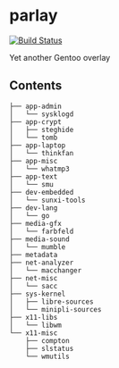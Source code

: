 parlay
======

[![Build Status](https://travis-ci.org/parazyd/parlay.svg?branch=master)](https://travis-ci.org/parazyd/parlay)

Yet another Gentoo overlay

## Contents

```
├── app-admin
│   └── sysklogd
├── app-crypt
│   ├── steghide
│   └── tomb
├── app-laptop
│   └── thinkfan
├── app-misc
│   └── whatmp3
├── app-text
│   └── smu
├── dev-embedded
│   └── sunxi-tools
├── dev-lang
│   └── go
├── media-gfx
│   └── farbfeld
├── media-sound
│   └── mumble
├── metadata
├── net-analyzer
│   └── macchanger
├── net-misc
│   └── sacc
├── sys-kernel
│   ├── libre-sources
│   └── minipli-sources
├── x11-libs
│   └── libwm
└── x11-misc
    ├── compton
    ├── slstatus
    └── wmutils
```
